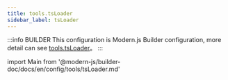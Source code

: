 ```yaml
---
title: tools.tsLoader
sidebar_label: tsLoader
---
```


:::info BUILDER
This configuration is Modern.js Builder configuration, more detail can see [tools.tsLoader](https://modernjs.dev/builder/en/api/config-tools.html#tools-tsloader)。
:::

import Main from '@modern-js/builder-doc/docs/en/config/tools/tsLoader.md'

<Main />
